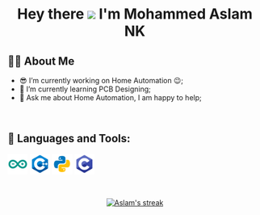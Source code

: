 <h1 align="center">Hey there <img src="https://raw.githubusercontent.com/MartinHeinz/MartinHeinz/master/wave.gif" width="30px"> I'm Mohammed Aslam NK</h1>

## 🙋‍♂️ About Me

- :sunglasses: I’m currently working on Home Automation :wink:;
- 🌱 I’m currently learning PCB Designing;
- 💬 Ask me about Home Automation, I am happy to help;

<br/>

## 🚀 Languages and Tools:

<p align="left"> 
<code><img height="40" src="https://github.com/MOHAMMEDASLAMNK/MOHAMMEDASLAMNK/blob/main/logo/icons8-arduino.svg"></code>
<code><img height="40" src="https://github.com/MOHAMMEDASLAMNK/MOHAMMEDASLAMNK/blob/main/logo/icons8-c%2B%2B.svg"></code>
<code><img height="40" src="https://github.com/MOHAMMEDASLAMNK/MOHAMMEDASLAMNK/blob/main/logo/icons8-python.svg"></code>
<code><img height="40" src="https://github.com/rafitc/rafitc/blob/main/icons/icons8-c-programming.svg"></code>

</p>

<br/>

<p align="center">
    <a href="https://github-readme-streak-stats.herokuapp.com?user=MOHAMMEDASLAMNK&theme=black-ice&hide_border=true&stroke=0000&background=060A0CD0">
        <img title="🔥 Get streak stats for your profile" alt="Aslam's streak" src="https://github-readme-streak-stats.herokuapp.com?user=MOHAMMEDASLAMNK&theme=black-ice&hide_border=true&stroke=0000&background=060A0CD0"/>
    </a>
</p>
